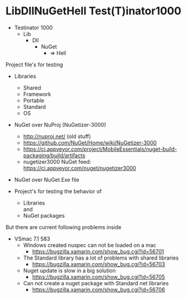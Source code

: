 # LibDllNuGetHell Test(T)inator1000

* Testinator 1000
  * Lib
    * Dll
      * NuGet
        * => Hell

Project file's for testing 

* Libraries 
  * Shared
  * Framework
  * Portable
  * Standard
  * OS

* NuGet over NuProj (NuGetizer-3000)
  * http://nuproj.net/ (old stuff)
  * https://github.com/NuGet/Home/wiki/NuGetizer-3000
  * https://ci.appveyor.com/project/MobileEssentials/nuget-build-packaging/build/artifacts
  * nugetizer3000 NuGet feed: https://ci.appveyor.com/nuget/nugetizer3000

* NuGet over NuGet.Exe file

* Project's for testing the behavior of 
  * Libraries </br>
  and
  * NuGet packages 

But there are current following problems inside
* VSmac 7.1 583
  * Windows created nuspec can not be loaded on a mac
    * https://bugzilla.xamarin.com/show_bug.cgi?id=56701
  * The Standard library has a lot of problems with shared libraries
    * https://bugzilla.xamarin.com/show_bug.cgi?id=56703
  * Nuget update is slow in a big solution
    * https://bugzilla.xamarin.com/show_bug.cgi?id=56705
  * Can not create a nuget package with Standard net libraries 
    * https://bugzilla.xamarin.com/show_bug.cgi?id=56706

